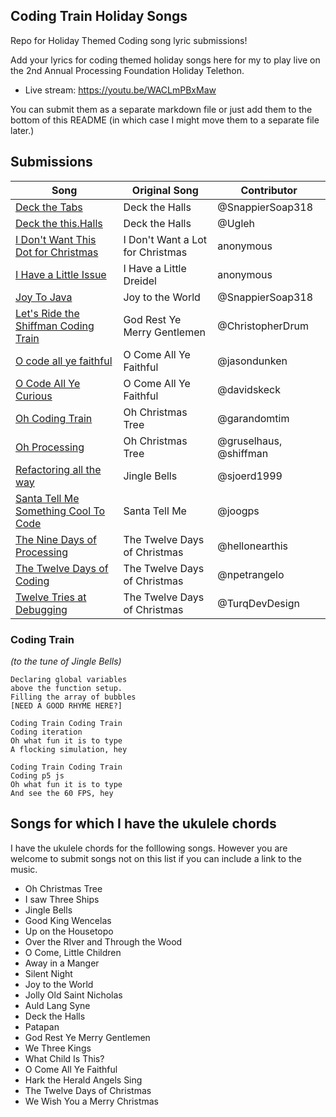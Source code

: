 ## Coding Train Holiday Songs

Repo for Holiday Themed Coding song lyric submissions!

Add your lyrics for coding themed holiday songs here for my to play live on the 2nd Annual Processing Foundation Holiday Telethon.

- Live stream: https://youtu.be/WACLmPBxMaw

You can submit them as a separate markdown file or just add them to the bottom of this README (in which case I might move them to a separate file later.)

## Submissions

| Song                                                                                      | Original Song                    | Contributor            |
| ----------------------------------------------------------------------------------------- | -------------------------------- | ---------------------- |
| [Deck the Tabs](Deck%20the%20Tabs.md)                                                     | Deck the Halls                   | @SnappierSoap318       |
| [Deck the this.Halls](Deck%20the%20this.Halls.md)                                         | Deck the Halls                   | @Ugleh                 |
| [I Don't Want This Dot for Christmas](thisdot.md)                                         | I Don't Want a Lot for Christmas | anonymous              |
| [I Have a Little Issue](issue.md)                                                         | I Have a Little Dreidel          | anonymous              |
| [Joy To Java](Joy%20To%20Java.md)                                                         | Joy to the World                 | @SnappierSoap318       |
| [Let's Ride the Shiffman Coding Train](Let's%20Ride%20the%20Shiffman%20Coding%20Train.md) | God Rest Ye Merry Gentlemen      | @ChristopherDrum       |
| [O code all ye faithful](O%20code%20all%20ye%20faithful.md)                               | O Come All Ye Faithful           | @jasondunken           |
| [O Code All Ye Curious](Oh%20Code%20All%20Ye%20Curious.md)                                | O Come All Ye Faithful           | @davidskeck            |
| [Oh Coding Train](OhCodingTrain.md)                                                       | Oh Christmas Tree                | @garandomtim |
| [Oh Processing](Oh%20Processing.md)                                                       | Oh Christmas Tree                | @gruselhaus, @shiffman |
| [Refactoring all the way](Refactoring%20all%20the%20way.md)                               | Jingle Bells                     | @sjoerd1999            |
| [Santa Tell Me Something Cool To Code](SantaTellMe.md)                                    | Santa Tell Me                    | @joogps                |
| [The Nine Days of Processing](The%20Nine%20Days%20of%20Processing.txt)                    | The Twelve Days of Christmas     | @hellonearthis         |
| [The Twelve Days of Coding](The%20Twelve%20Days%20of%20Coding.md)                         | The Twelve Days of Christmas     | @npetrangelo           |
| [Twelve Tries at Debugging](Twelve%20Tries%20at%20Debugging.txt)                          | The Twelve Days of Christmas     | @TurqDevDesign         |

### Coding Train

_(to the tune of Jingle Bells)_

```
Declaring global variables
above the function setup.
Filling the array of bubbles
[NEED A GOOD RHYME HERE?]

Coding Train Coding Train
Coding iteration
Oh what fun it is to type
A flocking simulation, hey

Coding Train Coding Train
Coding p5 js
Oh what fun it is to type
And see the 60 FPS, hey
```

## Songs for which I have the ukulele chords

I have the ukulele chords for the folllowing songs. However you are welcome to submit songs not on this list if you can include a link to the music.

- Oh Christmas Tree
- I saw Three Ships
- Jingle Bells
- Good King Wencelas
- Up on the Housetopo
- Over the RIver and Through the Wood
- O Come, Little Children
- Away in a Manger
- Silent Night
- Joy to the World
- Jolly Old Saint Nicholas
- Auld Lang Syne
- Deck the Halls
- Patapan
- God Rest Ye Merry Gentlemen
- We Three Kings
- What Child Is This?
- O Come All Ye Faithful
- Hark the Herald Angels Sing
- The Twelve Days of Christmas
- We Wish You a Merry Christmas
